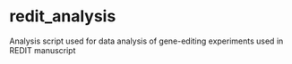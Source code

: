 # redit_analysis
Analysis script used for data analysis of gene-editing experiments used in REDIT manuscript
